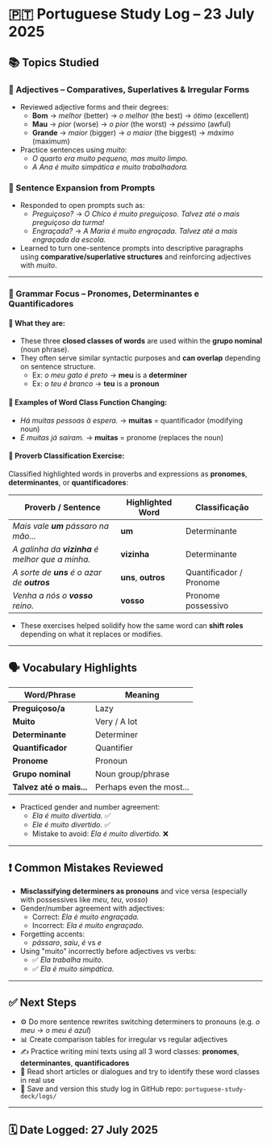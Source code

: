 # 🇵🇹 Portuguese Study Log – 23 July 2025

## 📚 Topics Studied

### 📖 Adjectives – Comparatives, Superlatives & Irregular Forms
- Reviewed adjective forms and their degrees:
  - **Bom** → *melhor* (better) → *o melhor* (the best) → *ótimo* (excellent)
  - **Mau** → *pior* (worse) → *o pior* (the worst) → *péssimo* (awful)
  - **Grande** → *maior* (bigger) → *o maior* (the biggest) → *máximo* (maximum)
- Practice sentences using *muito*:
  - *O quarto era muito pequeno, mas muito limpo.*
  - *A Ana é muito simpática e muito trabalhadora.*

### 🧠 Sentence Expansion from Prompts
- Responded to open prompts such as:
  - *Preguiçoso?* → *O Chico é muito preguiçoso. Talvez até o mais preguiçoso da turma!*
  - *Engraçada?* → *A Maria é muito engraçada. Talvez até a mais engraçada da escola.*
- Learned to turn one-sentence prompts into descriptive paragraphs using **comparative/superlative structures** and reinforcing adjectives with *muito*.

---

### 📘 Grammar Focus – Pronomes, Determinantes e Quantificadores

#### 🔹 What they are:
- These three **closed classes of words** are used within the **grupo nominal** (noun phrase).
- They often serve similar syntactic purposes and **can overlap** depending on sentence structure.
  - Ex: *o meu gato é preto* → **meu** is a **determiner**
  - Ex: *o teu é branco* → **teu** is a **pronoun**

#### 🔹 Examples of Word Class Function Changing:
- *Há muitas pessoas à espera.* → **muitas** = quantificador (modifying noun)
- *E muitas já saíram.* → **muitas** = pronome (replaces the noun)

#### 🧪 Proverb Classification Exercise:
Classified highlighted words in proverbs and expressions as **pronomes**, **determinantes**, or **quantificadores**:

| Proverb / Sentence                              | Highlighted Word | Classificação         |
|--------------------------------------------------|------------------|------------------------|
| *Mais vale **um** pássaro na mão...*             | **um**           | Determinante           |
| *A galinha da **vizinha** é melhor que a minha.* | **vizinha**      | Determinante           |
| *A sorte de **uns** é o azar de **outros***       | **uns**, **outros** | Quantificador / Pronome |
| *Venha a nós o **vosso** reino.*                 | **vosso**        | Pronome possessivo     |

- These exercises helped solidify how the same word can **shift roles** depending on what it replaces or modifies.

---

## 🗣️ Vocabulary Highlights

| Word/Phrase         | Meaning               |
|---------------------|-----------------------|
| **Preguiçoso/a**    | Lazy                  |
| **Muito**           | Very / A lot          |
| **Determinante**    | Determiner            |
| **Quantificador**   | Quantifier            |
| **Pronome**         | Pronoun               |
| **Grupo nominal**   | Noun group/phrase     |
| **Talvez até o mais...** | Perhaps even the most... |

- Practiced gender and number agreement:
  - *Ela é muito divertida.* ✅  
  - *Ele é muito divertido.* ✅  
  - Mistake to avoid: *Ela é muito divertido.* ❌

---

## ❗ Common Mistakes Reviewed

- **Misclassifying determiners as pronouns** and vice versa (especially with possessives like *meu*, *teu*, *vosso*)
- Gender/number agreement with adjectives:
  - Correct: *Ela é muito engraçada.*
  - Incorrect: *Ela é muito engraçado.*
- Forgetting accents:
  - *pássaro*, *saiu*, *é* vs *e*
- Using "muito" incorrectly before adjectives vs verbs:
  - ✅ *Ela trabalha muito.*  
  - ✅ *Ela é muito simpática.*

---

## ✅ Next Steps

- ⚙️ Do more sentence rewrites switching determiners to pronouns (e.g. *o meu* → *o meu é azul*)
- 📊 Create comparison tables for irregular vs regular adjectives
- ✍️ Practice writing mini texts using all 3 word classes: **pronomes**, **determinantes**, **quantificadores**
- 📖 Read short articles or dialogues and try to identify these word classes in real use
- 📁 Save and version this study log in GitHub repo: `portuguese-study-deck/logs/`

---

## 🗓️ Date Logged: 27 July 2025